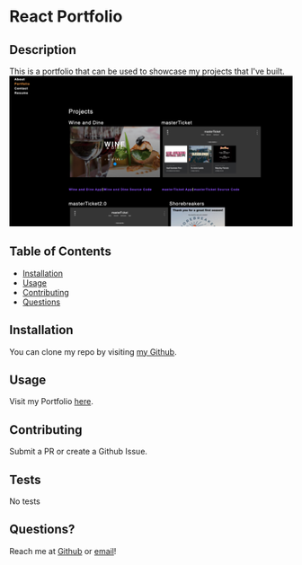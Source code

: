 # React Portfolio 

  ## Description
  This is a portfolio that can be used to showcase my projects that I've built.
  ![Portfolio Preview](./src/assets/portfolio.png)

  ## Table of Contents

  * [Installation](#installation)
  * [Usage](#usage)
  * [Contributing](#contributing)
  * [Questions](#questions)

  ## Installation
  You can clone my repo by visiting [my Github](https://github.com/squidbeaks/react-portfolio).

  ## Usage
  Visit my Portfolio [here](https://squidbeaks.github.io/react-portfolio/).
  
  ## Contributing
  Submit a PR or create a Github Issue.

  ## Tests
  No tests

  ## Questions?
  Reach me at [Github](https://github.com/squidbeaks) or [email](leahsigridrussell@gmail.com)!